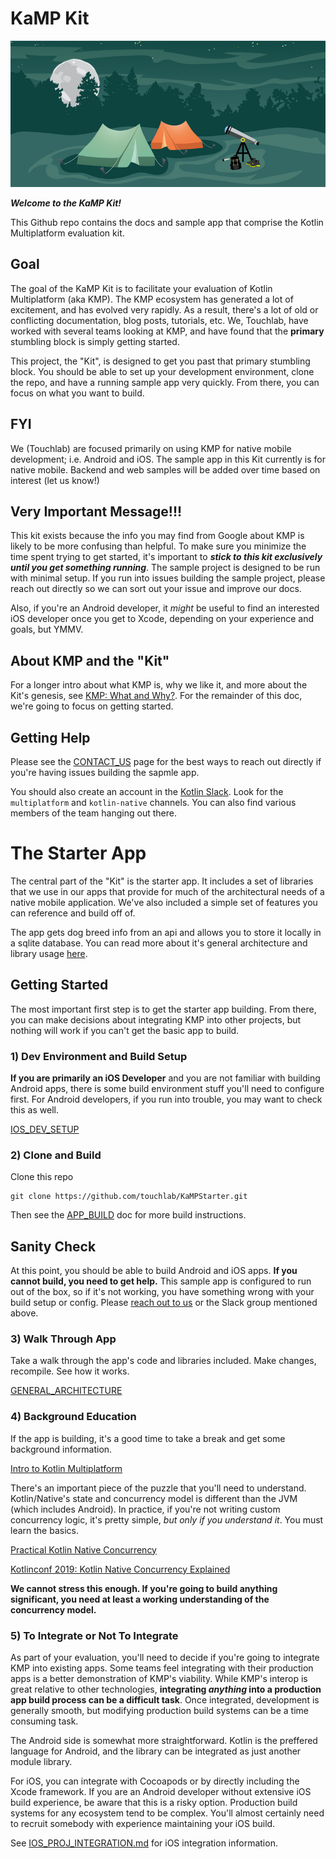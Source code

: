 # KaMP Kit

![KaMP Kit Image](kampkit.png)

***Welcome to the KaMP Kit!*** 

This Github repo contains the docs and sample app that comprise the Kotlin Multiplatform evaluation kit.

## Goal

The goal of the KaMP Kit is to facilitate your evaluation of Kotlin Multiplatform (aka KMP). The KMP ecosystem has generated a lot of excitement, and has evolved very rapidly. As a result, there's a lot of old or conflicting documentation, blog posts, tutorials, etc. We, Touchlab, have worked with several teams looking at KMP, and have found that the **primary** stumbling block is simply getting started.

This project, the "Kit", is designed to get you past that primary stumbling block. You should be able to set up your development environment, clone the repo, and have a running sample app very quickly. From there, you can focus on what you want to build.

## FYI

We (Touchlab) are focused primarily on using KMP for native mobile development; i.e. Android and iOS. The sample app in this Kit currently is for native mobile. Backend and web samples will be added over time based on interest (let us know!)

## Very Important Message!!!

This kit exists because the info you may find from Google about KMP is likely to be more confusing than helpful. To make sure you minimize the time spent trying to get started, it's important to ***stick to this kit exclusively until you get something running***. The sample project is designed to be run with minimal setup. If you run into issues building the sample project, please reach out directly so we can sort out your issue and improve our docs.

Also, if you're an Android developer, it *might* be useful to find an interested iOS developer once you get to Xcode, depending on your experience and goals, but YMMV.

## About KMP and the "Kit"

For a longer intro about what KMP is, why we like it, and more about the Kit's genesis, see [KMP: What and Why?](WHAT_AND_WHY.md). For the remainder of this doc, we're going to focus on getting started.

## Getting Help

Please see the [CONTACT_US](CONTACT_US.md) page for the best ways to reach out directly if you're having issues
 building the sapmle app. 

You should also create an account in the [Kotlin Slack](http://slack.kotlinlang.org/). Look for the `multiplatform` and `kotlin-native` channels. You can also find various members
 of the team hanging out there.

# The Starter App

The central part of the "Kit" is the starter app. It includes a set of libraries that we use in our apps that provide for much of the architectural needs of a native mobile application. We've also included a simple set of features you can reference and build off of.

The app gets dog breed info from an api and allows you to store it locally in a sqlite database. You can read more about it's general architecture and library usage [here](docs/GENERAL_ARCHITECTURE.md).

## Getting Started

The most important first step is to get the starter app building. From there, you can make decisions about integrating KMP into other projects, but nothing will work if you can't get the basic app to build.

### 1) Dev Environment and Build Setup

**If you are primarily an iOS Developer** and you are not familiar with building Android apps, there is some build environment stuff you'll need to configure first. For Android developers, if you run into trouble, you may want to check this as well.

[IOS_DEV_SETUP](docs/IOS_DEV_SETUP.md)

### 2) Clone and Build

Clone this repo

```
git clone https://github.com/touchlab/KaMPStarter.git
```

Then see the [APP_BUILD](docs/APP_BUILD.md) doc for more build instructions.

## Sanity Check

At this point, you should be able to build Android and iOS apps. **If you cannot build, you need to get help.** This sample app is configured to run out of the box, so if it's not working, you have something wrong with your build setup or config. Please [reach out to us](CONTACT_US.md) or the Slack group mentioned above.

### 3) Walk Through App

Take a walk through the app's code and libraries included. Make changes, recompile. See how it works.

[GENERAL_ARCHITECTURE](docs/GENERAL_ARCHITECTURE.md)

### 4) Background Education

If the app is building, it's a good time to take a break and get some background information.

[Intro to Kotlin Multiplatform](https://vimeo.com/371428809)

There's an important piece of the puzzle that you'll need to understand. Kotlin/Native's state and concurrency model is different than the JVM (which includes Android). In practice, if you're not writing custom concurrency logic, it's pretty simple, *but only if you understand it*. You must learn the basics.

[Practical Kotlin Native Concurrency](https://dev.to/touchlab/practical-kotlin-native-concurrency-ac7)

[Kotlinconf 2019: Kotlin Native Concurrency Explained](https://www.youtube.com/watch?v=oxQ6e1VeH4M)

**We cannot stress this enough. If you're going to build anything significant, you need at least a working understanding of the concurrency model.**

### 5) To Integrate or Not To Integrate

As part of your evaluation, you'll need to decide if you're going to integrate KMP into existing apps. Some teams feel integrating with their production apps is a better demonstration of KMP's viability. While KMP's interop is great relative to other technologies, **integrating *anything* into a production app build process can be a difficult task**. Once integrated, development is generally smooth, but modifying production build systems can be a time consuming task.

The Android side is somewhat more straightforward. Kotlin is the preffered language for Android, and the library can be integrated as just another module library.

For iOS, you can integrate with Cocoapods or by directly including the Xcode framework. If you are an Android developer without extensive iOS build experience, be aware that this is a risky option. Production build systems for any ecosystem tend to be complex. You'll almost certainly need to recruit somebody with experience maintaining your iOS build.

See [IOS_PROJ_INTEGRATION.md](docs/IOS_PROJ_INTEGRATION.md) for iOS integration information.